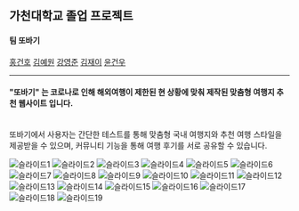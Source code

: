 ## 가천대학교 졸업 프로젝트
#### 팀 또바기
[홍건호](https://github.com/geonho0116?tab=repositories) [김예원](https://github.com/ye-Oni) [강영준](https://github.com/sksrusdn1) [김재이](https://github.com/KimJaei) [윤건우](https://github.com/Y-gw) 
<hr>
<h4> "또바기" 는 코로나로 인해 해외여행이 제한된 현 상황에 맞춰 제작된 맞춤형 여행지 추천 웹사이트 입니다.</h4> <br>
또바기에서 사용자는 간단한 테스트를 통해 맞춤형 국내 여행지와 추천 여행 스타일을 제공받을 수 있으며, 커뮤니티 기능을 통해 여행 후기를 서로 공유할 수 있습니다.

![슬라이드1](https://user-images.githubusercontent.com/48463426/142571651-46ce1ebd-23f2-4fd7-942d-a51ee35aad65.PNG)
![슬라이드2](https://user-images.githubusercontent.com/48463426/142571652-e31126b8-144c-47ea-a9d4-7808df85d46d.PNG)
![슬라이드3](https://user-images.githubusercontent.com/48463426/142571654-8f55be7b-06d3-4aee-b905-eddae9d12248.PNG)
![슬라이드4](https://user-images.githubusercontent.com/48463426/142571658-303178c6-5094-4675-863f-cefc51abdea0.PNG)
![슬라이드5](https://user-images.githubusercontent.com/48463426/142571660-7211b263-1401-4bee-b386-09f4f479b534.PNG)
![슬라이드6](https://user-images.githubusercontent.com/48463426/142571819-b0c71c5a-ee02-4c32-9ba6-3763f3fd73b3.PNG)
![슬라이드7](https://user-images.githubusercontent.com/48463426/142571616-116a6f3e-db0f-4617-811b-4090d87b4570.PNG)
![슬라이드8](https://user-images.githubusercontent.com/48463426/142571619-3a12f531-15fa-4869-a44c-8e91ab3cbeca.PNG)
![슬라이드9](https://user-images.githubusercontent.com/48463426/142571622-4b324c03-f87b-4e99-8a70-42b4ac5e606b.PNG)
![슬라이드10](https://user-images.githubusercontent.com/48463426/142571626-c37922c5-3d11-4e57-a5a7-17d06d533791.PNG)
![슬라이드11](https://user-images.githubusercontent.com/48463426/142571627-acfc6472-c58c-45a9-9088-44696815c7b0.PNG)
![슬라이드12](https://user-images.githubusercontent.com/48463426/142571632-581007fc-2af6-459d-84eb-f3665a8c255a.PNG)
![슬라이드13](https://user-images.githubusercontent.com/48463426/142571635-c96195a2-a02b-41a6-bbe7-eff40e17c6af.PNG)
![슬라이드14](https://user-images.githubusercontent.com/48463426/142571639-584f8108-9f4b-4991-b4b3-27424601e20a.PNG)
![슬라이드15](https://user-images.githubusercontent.com/48463426/142571641-0e333011-d442-4c6b-b170-d43eefaf3021.PNG)
![슬라이드16](https://user-images.githubusercontent.com/48463426/142571645-e44371ce-cc89-4c58-9dd2-eecbdafb113a.PNG)
![슬라이드17](https://user-images.githubusercontent.com/48463426/142571646-af71a1c6-16fa-4a36-9a32-0e27dd79d4c0.PNG)
![슬라이드18](https://user-images.githubusercontent.com/48463426/142571648-a157d562-e69b-4387-984f-cbdf87cea742.PNG)
![슬라이드19](https://user-images.githubusercontent.com/48463426/142571649-c0dce6fa-c9c8-4897-a937-dff6f8c43b0c.PNG)
